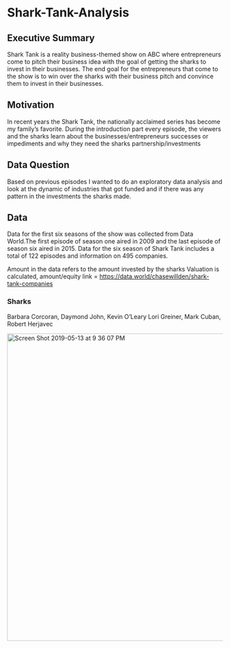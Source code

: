 # Shark-Tank-Analysis
## Executive Summary

Shark Tank is a reality business-themed show on ABC where entrepreneurs come to pitch their business idea with the goal of getting the sharks to invest in their businesses. The end goal for the entrepreneurs that come to the show is to win over the sharks with their business pitch and convince them to invest in their businesses.

## Motivation

In recent years the Shark Tank, the nationally acclaimed series has become my family’s favorite. During the introduction part every episode, the viewers and the sharks learn about the businesses/entrepreneurs successes or impediments and why they need the sharks partnership/investments

## Data Question

Based on previous episodes I wanted to do an exploratory data analysis and look at the dynamic of industries that got funded and if there was any pattern in the investments the sharks made.

## Data

Data for the first six seasons of the show was collected from Data World.The first episode of season one aired in 2009 and the last episode of season six aired in 2015. Data for the six season of Shark Tank includes a total of 122 episodes and information on 495 companies. 

Amount in the data refers to the amount invested by the sharks 
Valuation is calculated, amount/equity
link = https://data.world/chasewillden/shark-tank-companies

### Sharks 

Barbara Corcoran, Daymond John, Kevin O’Leary
Lori Greiner, Mark Cuban, Robert Herjavec

<img width="717" alt="Screen Shot 2019-05-13 at 9 36 07 PM" src="https://user-images.githubusercontent.com/42395543/57667500-56675680-75c9-11e9-8bbe-fbc0a5dfeb94.png">
